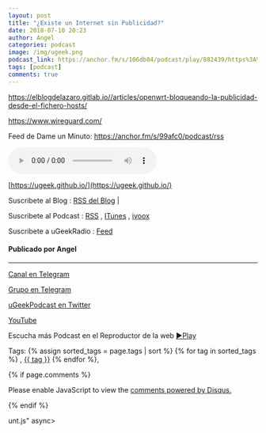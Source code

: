 ```yaml
---
layout: post
title: "¿Existe un Internet sin Publicidad?"
date: 2018-07-10 20:23
author: Angel
categories: podcast
image: /img/ugeek.png
podcast_link: https://anchor.fm/s/106db04/podcast/play/882439/https%3A%2F%2Fd3ctxlq1ktw2nl.cloudfront.net%2Fstaging%2F2018-6-10%2F-Existe-un-Internet-sin-Public-5d66b93e54531.m4a
tags: [podcast]
comments: true
---
```


https://elblogdelazaro.gitlab.io//articles/openwrt-bloqueando-la-publicidad-desde-el-fichero-hosts/

https://www.wireguard.com/


Feed de Dame un Minuto: https://anchor.fm/s/99afc0/podcast/rss

<audio controls>
src="https://anchor.fm/s/106db04/podcast/play/882439/https%3A%2F%2Fd3ctxlq1ktw2nl.cloudfront.net%2Fstaging%2F2018-6-10%2F-Existe-un-Internet-sin-Public-5d66b93e54531.m4a">
Your browser does not support the audio element.
</audio>

[https://ugeek.github.io/](https://ugeek.github.io/)

Suscribete al Blog :  [RSS del Blog](http://feeds.feedburner.com/uGeekBlog) |

Suscribete al Podcast :  [RSS](http://feeds.feedburner.com/ugeek) , [ITunes](https://itunes.apple.com/us/podcast/ugeek/id1201421866?mt=2) , [ivoox](https://www.ivoox.com/podcast-ugeek_sq_f1383493_1.html)

Suscribete a uGeekRadio : [Feed](http://feeds.feedburner.com/uGeekRadio)  
#### Publicado por Angel  	

---  


[Canal en Telegram](https://t.me/uGeek) 

[Grupo en Telegram](https://t.me/uGeekPodcast)  

[uGeekPodcast en Twitter](https://twitter.com/ugeekpodcast)  

[YouTube](https://www.youtube.com/channel/UCVmGqdwOeswJ55IFmsYNlww)  

Escucha más Podcast en el Reproductor de la web [►Play](https://ugeek.github.io/podcasts/)  

Tags: {% assign sorted_tags = page.tags | sort %} {% for tag in sorted_tags %} , <span class="tag"><a href="/tag#{{ tag }}">{{ tag }}</a></span> {% endfor %},  

{% if page.comments %}
<div id="disqus_thread"></div>
<script>

/**
*  RECOMMENDED CONFIGURATION VARIABLES: EDIT AND UNCOMMENT THE SECTION BELOW TO INSERT DYNAMIC VALUES FROM YOUR PLATFORM OR CMS.
*  LEARN WHY DEFINING THESE VARIABLES IS IMPORTANT: https://disqus.com/admin/universalcode/#configuration-variables*/
/*
var disqus_config = function () {
this.page.url = PAGE_URL;  // Replace PAGE_URL with your page's canonical URL variable
this.page.identifier = PAGE_IDENTIFIER; // Replace PAGE_IDENTIFIER with your page's unique identifier variable
};
*/
(function() { // DON'T EDIT BELOW THIS LINE
var d = document, s = d.createElement('script');
s.src = 'https://https-angelbcn-github-io-ugeek.disqus.com/embed.js';
s.setAttribute('data-timestamp', +new Date());
(d.head || d.body).appendChild(s);
})();
</script>
<noscript>Please enable JavaScript to view the <a href="https://disqus.com/?ref_noscript">comments powered by Disqus.</a></noscript>

{% endif %}

<script id="dsq-count-scr" src="//https-angelbcn-github-io-ugeek.disqus.com/count.js" async></script>
unt.js" async></script>
